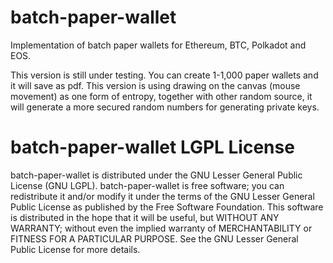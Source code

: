 # batch-paper-wallet
Implementation of batch paper wallets for Ethereum, BTC, Polkadot and EOS.

This version is still under testing. You can create 1-1,000 paper wallets and it will save as pdf. This version is using drawing on the canvas (mouse movement) as one form of entropy, together with other random source, it will generate a more secured random numbers for generating private keys.  
   
      

# batch-paper-wallet LGPL License
batch-paper-wallet is distributed under the GNU Lesser General Public License (GNU LGPL). batch-paper-wallet is free software; you can redistribute it and/or modify it under the terms of the GNU Lesser General Public License as published by the Free Software Foundation. This software is distributed in the hope that it will be useful, but WITHOUT ANY WARRANTY; without even the implied warranty of MERCHANTABILITY or FITNESS FOR A PARTICULAR PURPOSE. See the GNU Lesser General Public License for more details.

